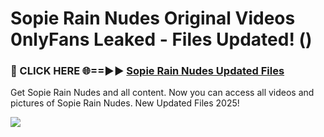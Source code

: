# Sopie Rain Nudes Original Videos 0nlyFans Leaked - Files Updated! ()

<h3>🔴 CLICK HERE 🌐==►► <a href="https://tinyurl.com/2p9ay9w9" rel="nofollow">Sopie Rain Nudes Updated Files</a></h3>

Get Sopie Rain Nudes and all content. Now you can access all videos and pictures of Sopie Rain Nudes. New Updated Files 2025!

[![](https://i.imgur.com/KQgVmj3.gif)](https://tinyurl.com/2p9ay9w9)
